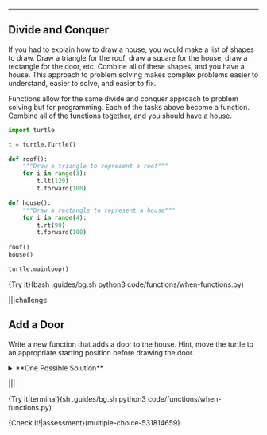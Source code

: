 ----------

## Divide and Conquer

If you had to explain how to draw a house, you would make a list of shapes to draw. Draw a triangle for the roof, draw a square for the house, draw a rectangle for the door, etc. Combine all of these shapes, and you have a house. This approach to problem solving makes complex problems easier to understand, easier to solve, and easier to fix.

Functions allow for the same divide and conquer approach to problem solving but for programming. Each of the tasks above become a function. Combine all of the functions together, and you should have a house.

```python
import turtle

t = turtle.Turtle()

def roof():
    """Draw a triangle to represent a roof"""
    for i in range(3):
        t.lt(120)
        t.forward(100)

def house():
    """Draw a rectangle to represent a house"""
    for i in range(4):
        t.rt(90)
        t.forward(100)
        
roof()
house()

turtle.mainloop()
```

{Try it}(bash .guides/bg.sh python3 code/functions/when-functions.py)

|||challenge
## Add a Door
Write a new function that adds a door to the house. Hint, move the turtle to an appropriate starting position before drawing the door.
<details><summary>**One Possible Solution**</summary>Here is one possible solution. Remember to call the function in your program.<img src=".guides/images/turtle-door.png" /></details>

|||

{Try it|terminal}(sh .guides/bg.sh python3 code/functions/when-functions.py)

{Check It!|assessment}(multiple-choice-531814659)
